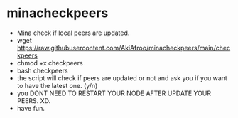 # minacheckpeers
* Mina check if local peers are updated.
* wget https://raw.githubusercontent.com/AkiAfroo/minacheckpeers/main/checkpeers
* chmod +x checkpeers
* bash checkpeers
* the script will check if peers are updated or not and ask you if you want to have the latest one. (y/n)
* you DONT NEED TO RESTART YOUR NODE AFTER UPDATE YOUR PEERS. XD.
* have fun.

